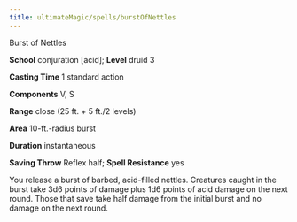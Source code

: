 ```yaml
---
title: ultimateMagic/spells/burstOfNettles
---
```

Burst of Nettles

**School** conjuration [acid]; **Level** druid 3

**Casting Time** 1 standard action

**Components** V, S

**Range** close (25 ft. + 5 ft./2 levels)

**Area** 10-ft.-radius burst

**Duration** instantaneous

**Saving Throw** Reflex half; **Spell Resistance** yes

You release a burst of barbed, acid-filled nettles. Creatures caught in the burst take 3d6 points of damage plus 1d6 points of acid damage on the next round. Those that save take half damage from the initial burst and no damage on the next round.

